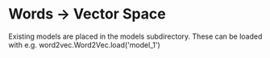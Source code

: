 # Words -> Vector Space

Existing models are placed in the models subdirectory. These can be loaded with e.g. word2vec.Word2Vec.load('model_1')
